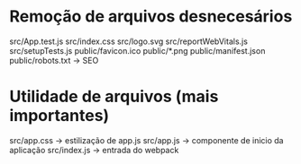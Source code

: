 # Remoção de arquivos desnecesários

src/App.test.js
src/index.css
src/logo.svg
src/reportWebVitals.js
src/setupTests.js
public/favicon.ico
public/*.png
public/manifest.json
public/robots.txt -> SEO

# Utilidade de arquivos (mais importantes)

src/app.css -> estilização de app.js
src/app.js -> componente de inicio da aplicação
src/index.js -> entrada do webpack